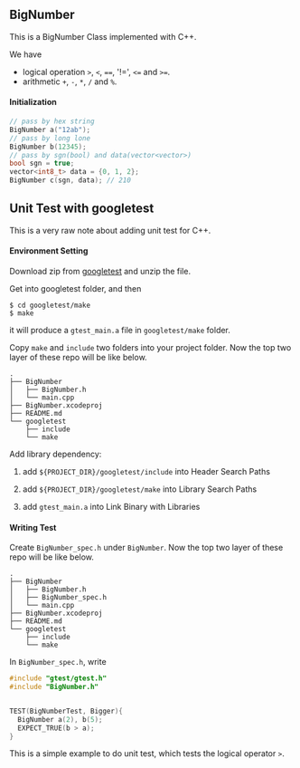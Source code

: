 ## BigNumber
This is a BigNumber Class implemented with C++.

We have
- logical operation `>`, `<`, `==`, '!=', `<=` and `>=`.
- arithmetic `+`, `-`, `*`, `/` and `%`.

#### Initialization
```C++
// pass by hex string
BigNumber a("12ab");
// pass by long lone
BigNumber b(12345);
// pass by sgn(bool) and data(vector<vector>)
bool sgn = true;
vector<int8_t> data = {0, 1, 2};
BigNumber c(sgn, data); // 210
```

## Unit Test with googletest
This is a very raw note about adding unit test for C++.
#### Environment Setting
Download zip from [googletest](https://github.com/google/googletest)
and unzip the file.

Get into googletest folder, and then
```
$ cd googletest/make
$ make
```
it will produce a `gtest_main.a` file in `googletest/make` folder.

Copy `make` and `include` two folders into your project folder. Now the top two layer of these repo will be like below.
```
.
├── BigNumber
│   ├── BigNumber.h
│   └── main.cpp
├── BigNumber.xcodeproj
├── README.md
└── googletest
    ├── include
    └── make
```

Add library dependency:

1. add `${PROJECT_DIR}/googletest/include` into Header Search Paths

1. add `${PROJECT_DIR}/googletest/make` into Library Search Paths

1. add `gtest_main.a` into Link Binary with Libraries


#### Writing Test
Create `BigNumber_spec.h` under `BigNumber`.
Now the top two layer of these repo will be like below.
```
.
├── BigNumber
│   ├── BigNumber.h
│   ├── BigNumber_spec.h
│   └── main.cpp
├── BigNumber.xcodeproj
├── README.md
└── googletest
    ├── include
    └── make
```

In `BigNumber_spec.h`, write
```c++
#include "gtest/gtest.h"
#include "BigNumber.h"


TEST(BigNumberTest, Bigger){
  BigNumber a(2), b(5);
  EXPECT_TRUE(b > a);
}
```
This is a simple example to do unit test, which tests the logical operator `>`.
